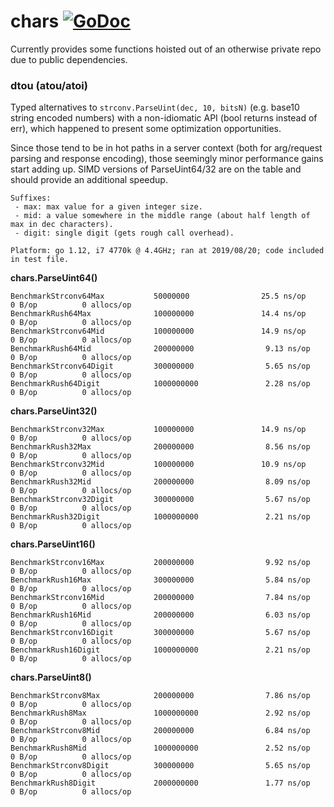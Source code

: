# chars [![GoDoc](https://godoc.org/github.com/muyo/rush/chars?status.svg)](https://godoc.org/github.com/muyo/rush/chars) 

Currently provides some functions hoisted out of an otherwise private repo due to public dependencies.

### dtou (atou/atoi)

Typed alternatives to `strconv.ParseUint(dec, 10, bitsN)` (e.g. base10 string encoded numbers) with a non-idiomatic 
API (bool returns instead of err), which happened to present some optimization opportunities.

Since those tend to be in hot paths in a server context (both for arg/request parsing and response encoding),
those seemingly minor performance gains start adding up. SIMD versions of ParseUint64/32 are on the table and
should provide an additional speedup.

```
Suffixes:
 - max: max value for a given integer size.
 - mid: a value somewhere in the middle range (about half length of max in dec characters).
 - digit: single digit (gets rough call overhead).

Platform: go 1.12, i7 4770k @ 4.4GHz; ran at 2019/08/20; code included in test file.
```

**chars.ParseUint64()**
```
BenchmarkStrconv64Max           50000000                25.5 ns/op             0 B/op          0 allocs/op
BenchmarkRush64Max              100000000               14.4 ns/op             0 B/op          0 allocs/op
BenchmarkStrconv64Mid           100000000               14.9 ns/op             0 B/op          0 allocs/op
BenchmarkRush64Mid              200000000                9.13 ns/op            0 B/op          0 allocs/op
BenchmarkStrconv64Digit         300000000                5.65 ns/op            0 B/op          0 allocs/op
BenchmarkRush64Digit            1000000000               2.28 ns/op            0 B/op          0 allocs/op
```
**chars.ParseUint32()**
```
BenchmarkStrconv32Max           100000000               14.9 ns/op             0 B/op          0 allocs/op
BenchmarkRush32Max              200000000                8.56 ns/op            0 B/op          0 allocs/op
BenchmarkStrconv32Mid           100000000               10.9 ns/op             0 B/op          0 allocs/op
BenchmarkRush32Mid              200000000                8.09 ns/op            0 B/op          0 allocs/op
BenchmarkStrconv32Digit         300000000                5.67 ns/op            0 B/op          0 allocs/op
BenchmarkRush32Digit            1000000000               2.21 ns/op            0 B/op          0 allocs/op
```
**chars.ParseUint16()**
```
BenchmarkStrconv16Max           200000000                9.92 ns/op            0 B/op          0 allocs/op
BenchmarkRush16Max              300000000                5.84 ns/op            0 B/op          0 allocs/op
BenchmarkStrconv16Mid           200000000                7.84 ns/op            0 B/op          0 allocs/op
BenchmarkRush16Mid              200000000                6.03 ns/op            0 B/op          0 allocs/op
BenchmarkStrconv16Digit         300000000                5.67 ns/op            0 B/op          0 allocs/op
BenchmarkRush16Digit            1000000000               2.21 ns/op            0 B/op          0 allocs/op
```
**chars.ParseUint8()**
```
BenchmarkStrconv8Max            200000000                7.86 ns/op            0 B/op          0 allocs/op
BenchmarkRush8Max               1000000000               2.92 ns/op            0 B/op          0 allocs/op
BenchmarkStrconv8Mid            200000000                6.84 ns/op            0 B/op          0 allocs/op
BenchmarkRush8Mid               1000000000               2.52 ns/op            0 B/op          0 allocs/op
BenchmarkStrconv8Digit          300000000                5.65 ns/op            0 B/op          0 allocs/op
BenchmarkRush8Digit             2000000000               1.77 ns/op            0 B/op          0 allocs/op
```